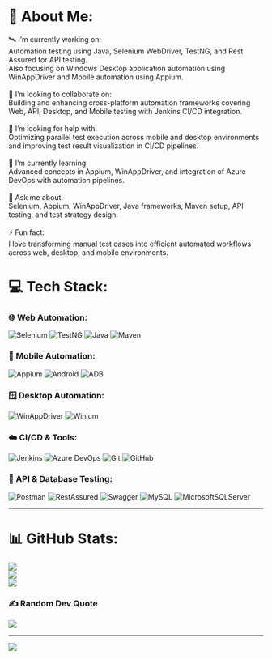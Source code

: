 # 💫 About Me:
🛰️ I’m currently working on:<br>Automation testing using Java, Selenium WebDriver, TestNG, and Rest Assured for API testing.<br>Also focusing on Windows Desktop application automation using WinAppDriver and Mobile automation using Appium.<br><br>👯 I’m looking to collaborate on:<br>Building and enhancing cross-platform automation frameworks covering Web, API, Desktop, and Mobile testing with Jenkins CI/CD integration.<br><br>🧠 I’m looking for help with:<br>Optimizing parallel test execution across mobile and desktop environments and improving test result visualization in CI/CD pipelines.<br><br>🌱 I’m currently learning:<br>Advanced concepts in Appium, WinAppDriver, and integration of Azure DevOps with automation pipelines.<br><br>💬 Ask me about:<br>Selenium, Appium, WinAppDriver, Java frameworks, Maven setup, API testing, and test strategy design.<br><br>⚡ Fun fact:<br>I love transforming manual test cases into efficient automated workflows across web, desktop, and mobile environments.
 
# 💻 Tech Stack:
 
### 🌐 Web Automation:
![Selenium](https://img.shields.io/badge/Selenium-43B02A?style=for-the-badge&logo=selenium&logoColor=white)
![TestNG](https://img.shields.io/badge/TestNG-FF8C00?style=for-the-badge)
![Java](https://img.shields.io/badge/Java-%23ED8B00.svg?style=for-the-badge&logo=openjdk&logoColor=white)
![Maven](https://img.shields.io/badge/Maven-C71A36?style=for-the-badge&logo=apachemaven&logoColor=white)
 
### 📱 Mobile Automation:
![Appium](https://img.shields.io/badge/Appium-472A91?style=for-the-badge&logo=appium&logoColor=white)
![Android](https://img.shields.io/badge/Android-3DDC84?style=for-the-badge&logo=android&logoColor=white)
![ADB](https://img.shields.io/badge/ADB-999999?style=for-the-badge&logo=android&logoColor=white)
 
### 🪟 Desktop Automation:
![WinAppDriver](https://img.shields.io/badge/WinAppDriver-0078D7?style=for-the-badge&logo=windows&logoColor=white)
![Winium](https://img.shields.io/badge/Winium-0078D7?style=for-the-badge&logo=windows&logoColor=white)
 
### ☁️ CI/CD & Tools:
![Jenkins](https://img.shields.io/badge/Jenkins-D33833?style=for-the-badge&logo=jenkins&logoColor=white)
![Azure DevOps](https://img.shields.io/badge/Azure%20DevOps-0078D7?style=for-the-badge&logo=azuredevops&logoColor=white)
![Git](https://img.shields.io/badge/Git-F05033?style=for-the-badge&logo=git&logoColor=white)
![GitHub](https://img.shields.io/badge/GitHub-181717?style=for-the-badge&logo=github&logoColor=white)
 
### 🧠 API & Database Testing:
![Postman](https://img.shields.io/badge/Postman-FF6C37?style=for-the-badge&logo=postman&logoColor=white)
![RestAssured](https://img.shields.io/badge/Rest%20Assured-000000?style=for-the-badge)
![Swagger](https://img.shields.io/badge/Swagger-85EA2D?style=for-the-badge&logo=swagger&logoColor=black)
![MySQL](https://img.shields.io/badge/MySQL-4479A1?style=for-the-badge&logo=mysql&logoColor=white)
![MicrosoftSQLServer](https://img.shields.io/badge/Microsoft%20SQL%20Server-CC2927?style=for-the-badge&logo=microsoftsqlserver&logoColor=white)
 
---
 
# 📊 GitHub Stats:
![](https://github-readme-stats.vercel.app/api?username=DebasishPanda&theme=dark&hide_border=false&include_all_commits=true&count_private=true)<br/>
![](https://github-readme-streak-stats.herokuapp.com/?user=DebasishPanda&theme=dark&hide_border=false)<br/>
![](https://github-readme-stats.vercel.app/api/top-langs/?username=DebasishPanda&theme=dark&hide_border=false&include_all_commits=true&count_private=true&layout=compact)
 
 
### ✍️ Random Dev Quote
![](https://quotes-github-readme.vercel.app/api?type=horizontal&theme=radical)
 
---
[![](https://visitcount.itsvg.in/api?id=DebasishPanda&icon=0&color=0)](https://visitcount.itsvg.in)
 
<!-- Proudly created with GPRM ( https://gprm.itsvg.in ) -->
